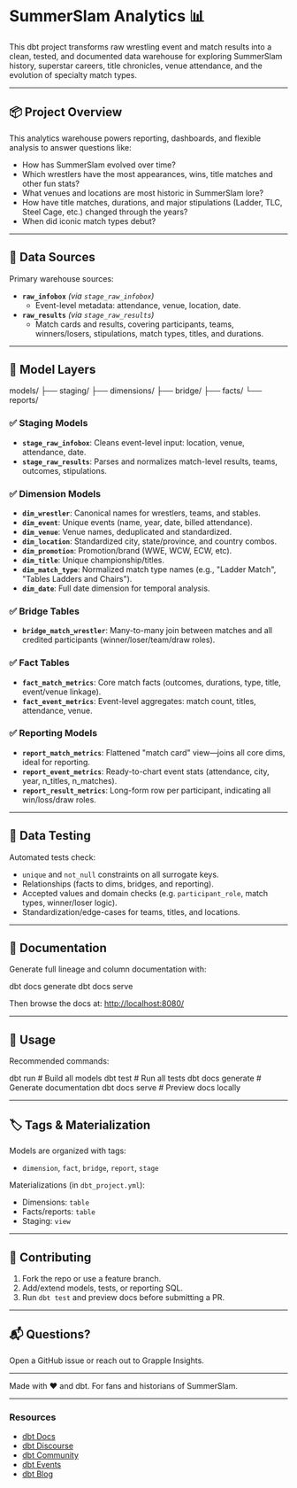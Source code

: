 # SummerSlam Analytics 📊

This dbt project transforms raw wrestling event and match results into a clean, tested, and documented data warehouse for exploring SummerSlam history, superstar careers, title chronicles, venue attendance, and the evolution of specialty match types.

---

## 📦 Project Overview

This analytics warehouse powers reporting, dashboards, and flexible analysis to answer questions like:

- How has SummerSlam evolved over time?
- Which wrestlers have the most appearances, wins, title matches and other fun stats?
- What venues and locations are most historic in SummerSlam lore?
- How have title matches, durations, and major stipulations (Ladder, TLC, Steel Cage, etc.) changed through the years?
- When did iconic match types debut?

---

## 🔧 Data Sources

Primary warehouse sources:

- **`raw_infobox`** _(via `stage_raw_infobox`)_
  - Event-level metadata: attendance, venue, location, date.
- **`raw_results`** _(via `stage_raw_results`)_
  - Match cards and results, covering participants, teams, winners/losers, stipulations, match types, titles, and durations.

---

## 🧱 Model Layers

models/
├── staging/
├── dimensions/
├── bridge/
├── facts/
└── reports/


### ✅ Staging Models

- **`stage_raw_infobox`**: Cleans event-level input: location, venue, attendance, date.
- **`stage_raw_results`**: Parses and normalizes match-level results, teams, outcomes, stipulations.

### ✅ Dimension Models

- **`dim_wrestler`**: Canonical names for wrestlers, teams, and stables.
- **`dim_event`**: Unique events (name, year, date, billed attendance).
- **`dim_venue`**: Venue names, deduplicated and standardized.
- **`dim_location`**: Standardized city, state/province, and country combos.
- **`dim_promotion`**: Promotion/brand (WWE, WCW, ECW, etc).
- **`dim_title`**: Unique championship/titles.
- **`dim_match_type`**: Normalized match type names (e.g., "Ladder Match", "Tables Ladders and Chairs").
- **`dim_date`**: Full date dimension for temporal analysis.

### ✅ Bridge Tables

- **`bridge_match_wrestler`**: Many-to-many join between matches and all credited participants (winner/loser/team/draw roles).

### ✅ Fact Tables

- **`fact_match_metrics`**: Core match facts (outcomes, durations, type, title, event/venue linkage).
- **`fact_event_metrics`**: Event-level aggregates: match count, titles, attendance, venue.

### ✅ Reporting Models

- **`report_match_metrics`**: Flattened "match card" view—joins all core dims, ideal for reporting.
- **`report_event_metrics`**: Ready-to-chart event stats (attendance, city, year, n_titles, n_matches).
- **`report_result_metrics`**: Long-form row per participant, indicating all win/loss/draw roles.

---

## 🧪 Data Testing

Automated tests check:

- `unique` and `not_null` constraints on all surrogate keys.
- Relationships (facts to dims, bridges, and reporting).
- Accepted values and domain checks (e.g. `participant_role`, match types, winner/loser logic).
- Standardization/edge-cases for teams, titles, and locations.

---

## 📄 Documentation

Generate full lineage and column documentation with:

dbt docs generate
dbt docs serve


Then browse the docs at: [http://localhost:8080/](http://localhost:8080/)

---

## 🚀 Usage

Recommended commands:

dbt run # Build all models
dbt test # Run all tests
dbt docs generate # Generate documentation
dbt docs serve # Preview docs locally


---

## 🏷️ Tags & Materialization

Models are organized with tags:
- `dimension`, `fact`, `bridge`, `report`, `stage`

Materializations (in `dbt_project.yml`):
- Dimensions: `table`
- Facts/reports: `table`
- Staging: `view`

---

## 🤝 Contributing

1. Fork the repo or use a feature branch.
2. Add/extend models, tests, or reporting SQL.
3. Run `dbt test` and preview docs before submitting a PR.

---

## 📬 Questions?

Open a GitHub issue or reach out to Grapple Insights.

---

Made with ❤️ and dbt. For fans and historians of SummerSlam.

---

### Resources

- [dbt Docs](https://docs.getdbt.com/docs/introduction)
- [dbt Discourse](https://discourse.getdbt.com/)
- [dbt Community](https://getdbt.com/community)
- [dbt Events](https://events.getdbt.com)
- [dbt Blog](https://blog.getdbt.com/)
